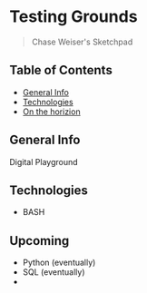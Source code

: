 # Testing Grounds
> Chase Weiser's Sketchpad

## Table of Contents
* [General Info](#general-info)
* [Technologies](#technologies)
* [On the horizion](#upcoming)

## General Info
Digital Playground 

## Technologies
* BASH

## Upcoming
* Python (eventually)
* SQL (eventually)
*


